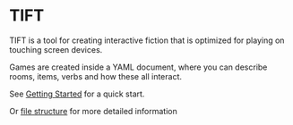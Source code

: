 # TIFT

TIFT is a tool for creating interactive fiction that is optimized for playing on touching screen devices.

Games are created inside a YAML document, where you can describe rooms, items, verbs and how these all interact.

See [Getting Started](gettingstarted.md) for a quick start.

Or [file structure](filestructure.md) for more detailed information

